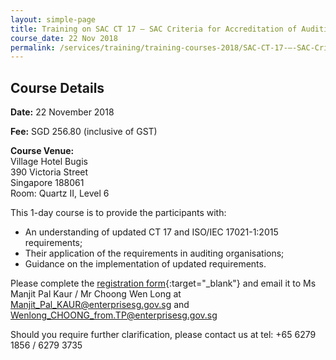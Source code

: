 ```yaml
---
layout: simple-page
title: Training on SAC CT 17 – SAC Criteria for Accreditation of Auditing Organisations
course_date: 22 Nov 2018
permalink: /services/training/training-courses-2018/SAC-CT-17-–-SAC-Criteria-for-Accreditation-of-Auditing-Organisations
---
```


## Course Details
**Date:** 22 November 2018 

**Fee:** SGD 256.80 (inclusive of GST) 

**Course Venue:**  
Village Hotel Bugis   
390 Victoria Street  
Singapore 188061  
Room: Quartz II, Level 6 

This 1-day course is to provide the participants with:  
* An understanding of updated CT 17 and ISO/IEC 17021-1:2015 requirements;  
* Their application of the requirements in auditing organisations;  
* Guidance on the implementation of updated requirements. 

Please complete the [registration form](/files/registration-forms/Registration-form-(AO-22-Nov-2018).docx){:target="_blank"} and email it to Ms Manjit Pal Kaur / Mr Choong Wen Long at <Manjit_Pal_KAUR@enterprisesg.gov.sg> and  <Wenlong_CHOONG_from.TP@enterprisesg.gov.sg>
 
Should you require further clarification, please contact us at tel: +65 6279 1856 / 6279 3735 
